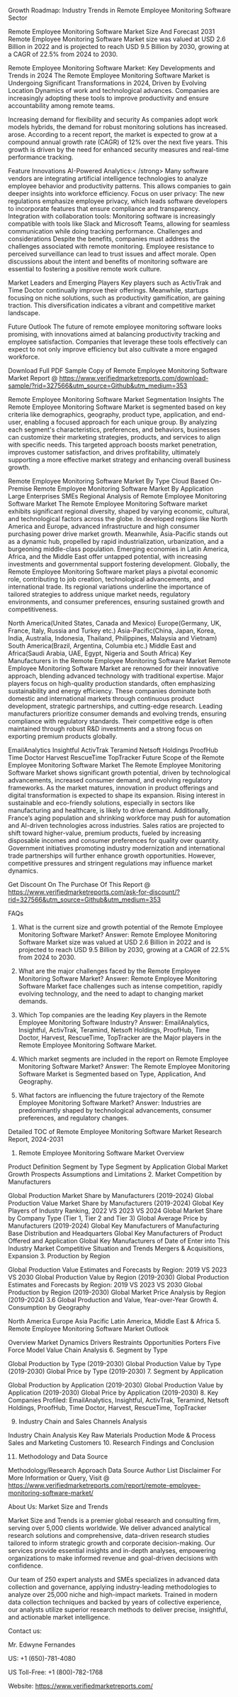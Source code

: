 Growth Roadmap: Industry Trends in Remote Employee Monitoring Software Sector


Remote Employee Monitoring Software Market Size And Forecast 2031
Remote Employee Monitoring Software Market size was valued at USD 2.6 Billion in 2022 and is projected to reach USD 9.5 Billion by 2030, growing at a CAGR of 22.5% from 2024 to 2030.

Remote Employee Monitoring Software Market: Key Developments and Trends in 2024
The Remote Employee Monitoring Software Market is Undergoing Significant Transformations in 2024, Driven by Evolving Location Dynamics of work and technological advances. Companies are increasingly adopting these tools to improve productivity and ensure accountability among remote teams.

Increasing demand for flexibility and security
As companies adopt work models hybrids, the demand for robust monitoring solutions has increased. arose. According to a recent report, the market is expected to grow at a compound annual growth rate (CAGR) of 12% over the next five years. This growth is driven by the need for enhanced security measures and real-time performance tracking.

Feature Innovations
AI-Powered Analytics:< /strong> Many software vendors are integrating artificial intelligence technologies to analyze employee behavior and productivity patterns. This allows companies to gain deeper insights into workforce efficiency.
Focus on user privacy: The new regulations emphasize employee privacy, which leads software developers to incorporate features that ensure compliance and transparency.
Integration with collaboration tools: Monitoring software is increasingly compatible with tools like Slack and Microsoft Teams, allowing for seamless communication while doing tracking performance.
Challenges and considerations
Despite the benefits, companies must address the challenges associated with remote monitoring. Employee resistance to perceived surveillance can lead to trust issues and affect morale. Open discussions about the intent and benefits of monitoring software are essential to fostering a positive remote work culture.

Market Leaders and Emerging Players
Key players such as ActivTrak and Time Doctor continually improve their offerings. Meanwhile, startups focusing on niche solutions, such as productivity gamification, are gaining traction. This diversification indicates a vibrant and competitive market landscape.

Future Outlook
The future of remote employee monitoring software looks promising, with innovations aimed at balancing productivity tracking and employee satisfaction. Companies that leverage these tools effectively can expect to not only improve efficiency but also cultivate a more engaged workforce.

Download Full PDF Sample Copy of Remote Employee Monitoring Software Market Report @ https://www.verifiedmarketreports.com/download-sample/?rid=327566&utm_source=Github&utm_medium=353

Remote Employee Monitoring Software Market Segmentation Insights
The Remote Employee Monitoring Software Market is segmented based on key criteria like demographics, geography, product type, application, and end-user, enabling a focused approach for each unique group. By analyzing each segment's characteristics, preferences, and behaviors, businesses can customize their marketing strategies, products, and services to align with specific needs. This targeted approach boosts market penetration, improves customer satisfaction, and drives profitability, ultimately supporting a more effective market strategy and enhancing overall business growth.

Remote Employee Monitoring Software Market By Type
Cloud Based
On-Premise
Remote Employee Monitoring Software Market By Application
Large Enterprises
SMEs
Regional Analysis of Remote Employee Monitoring Software Market
The Remote Employee Monitoring Software market exhibits significant regional diversity, shaped by varying economic, cultural, and technological factors across the globe. In developed regions like North America and Europe, advanced infrastructure and high consumer purchasing power drive market growth. Meanwhile, Asia-Pacific stands out as a dynamic hub, propelled by rapid industrialization, urbanization, and a burgeoning middle-class population. Emerging economies in Latin America, Africa, and the Middle East offer untapped potential, with increasing investments and governmental support fostering development. Globally, the Remote Employee Monitoring Software market plays a pivotal economic role, contributing to job creation, technological advancements, and international trade. Its regional variations underline the importance of tailored strategies to address unique market needs, regulatory environments, and consumer preferences, ensuring sustained growth and competitiveness.

North America(United States, Canada and Mexico)
Europe(Germany, UK, France, Italy, Russia and Turkey etc.)
Asia-Pacific(China, Japan, Korea, India, Australia, Indonesia, Thailand, Philippines, Malaysia and Vietnam)
South America(Brazil, Argentina, Columbia etc.)
Middle East and Africa(Saudi Arabia, UAE, Egypt, Nigeria and South Africa)
Key Manufacturers in the Remote Employee Monitoring Software Market
Remote Employee Monitoring Software Market are renowned for their innovative approach, blending advanced technology with traditional expertise. Major players focus on high-quality production standards, often emphasizing sustainability and energy efficiency. These companies dominate both domestic and international markets through continuous product development, strategic partnerships, and cutting-edge research. Leading manufacturers prioritize consumer demands and evolving trends, ensuring compliance with regulatory standards. Their competitive edge is often maintained through robust R&D investments and a strong focus on exporting premium products globally.

EmailAnalytics
Insightful
ActivTrak
Teramind
Netsoft Holdings
ProofHub
Time Doctor
Harvest
RescueTime
TopTracker
Future Scope of the Remote Employee Monitoring Software Market
The Remote Employee Monitoring Software Market shows significant growth potential, driven by technological advancements, increased consumer demand, and evolving regulatory frameworks. As the market matures, innovation in product offerings and digital transformation is expected to shape its expansion. Rising interest in sustainable and eco-friendly solutions, especially in sectors like manufacturing and healthcare, is likely to drive demand. Additionally, France’s aging population and shrinking workforce may push for automation and AI-driven technologies across industries. Sales ratios are projected to shift toward higher-value, premium products, fueled by increasing disposable incomes and consumer preferences for quality over quantity. Government initiatives promoting industry modernization and international trade partnerships will further enhance growth opportunities. However, competitive pressures and stringent regulations may influence market dynamics.

Get Discount On The Purchase Of This Report @ https://www.verifiedmarketreports.com/ask-for-discount/?rid=327566&utm_source=Github&utm_medium=353

FAQs
1. What is the current size and growth potential of the Remote Employee Monitoring Software Market?
Answer: Remote Employee Monitoring Software Market size was valued at USD 2.6 Billion in 2022 and is projected to reach USD 9.5 Billion by 2030, growing at a CAGR of 22.5% from 2024 to 2030.

2. What are the major challenges faced by the Remote Employee Monitoring Software Market?
Answer: Remote Employee Monitoring Software Market face challenges such as intense competition, rapidly evolving technology, and the need to adapt to changing market demands.

3. Which Top companies are the leading Key players in the Remote Employee Monitoring Software Industry?
Answer: EmailAnalytics, Insightful, ActivTrak, Teramind, Netsoft Holdings, ProofHub, Time Doctor, Harvest, RescueTime, TopTracker are the Major players in the Remote Employee Monitoring Software Market.

4. Which market segments are included in the report on Remote Employee Monitoring Software Market?
Answer: The Remote Employee Monitoring Software Market is Segmented based on Type, Application, And Geography.

5. What factors are influencing the future trajectory of the Remote Employee Monitoring Software Market?
Answer: Industries are predominantly shaped by technological advancements, consumer preferences, and regulatory changes.

Detailed TOC of Remote Employee Monitoring Software Market Research Report, 2024-2031
1. Remote Employee Monitoring Software Market Overview

Product Definition
Segment by Type
Segment by Application
Global Market Growth Prospects
Assumptions and Limitations
2. Market Competition by Manufacturers

Global Production Market Share by Manufacturers (2019-2024)
Global Production Value Market Share by Manufacturers (2019-2024)
Global Key Players of Industry Ranking, 2022 VS 2023 VS 2024
Global Market Share by Company Type (Tier 1, Tier 2 and Tier 3)
Global Average Price by Manufacturers (2019-2024)
Global Key Manufacturers of Manufacturing Base Distribution and Headquarters
Global Key Manufacturers of Product Offered and Application
Global Key Manufacturers of Date of Enter into This Industry
Market Competitive Situation and Trends
Mergers & Acquisitions, Expansion
3. Production by Region

Global Production Value Estimates and Forecasts by Region: 2019 VS 2023 VS 2030
Global Production Value by Region (2019-2030)
Global Production Estimates and Forecasts by Region: 2019 VS 2023 VS 2030
Global Production by Region (2019-2030)
Global Market Price Analysis by Region (2019-2024) 3.6 Global Production and Value, Year-over-Year Growth
4. Consumption by Geography

North America
Europe
Asia Pacific
Latin America, Middle East & Africa
5. Remote Employee Monitoring Software Market Outlook

Overview
Market Dynamics
Drivers
Restraints
Opportunities
Porters Five Force Model
Value Chain Analysis 
6. Segment by Type

Global Production by Type (2019-2030)
Global Production Value by Type (2019-2030)
Global Price by Type (2019-2030)
7. Segment by Application

Global Production by Application (2019-2030)
Global Production Value by Application (2019-2030)
Global Price by Application (2019-2030)
8. Key Companies Profiled: EmailAnalytics, Insightful, ActivTrak, Teramind, Netsoft Holdings, ProofHub, Time Doctor, Harvest, RescueTime, TopTracker

9. Industry Chain and Sales Channels Analysis

Industry Chain Analysis
Key Raw Materials
Production Mode & Process
Sales and Marketing
Customers
10. Research Findings and Conclusion

11. Methodology and Data Source

Methodology/Research Approach
Data Source
Author List
Disclaimer
For More Information or Query, Visit @ https://www.verifiedmarketreports.com/report/remote-employee-monitoring-software-market/

About Us: Market Size and Trends

Market Size and Trends is a premier global research and consulting firm, serving over 5,000 clients worldwide. We deliver advanced analytical research solutions and comprehensive, data-driven research studies tailored to inform strategic growth and corporate decision-making. Our services provide essential insights and in-depth analyses, empowering organizations to make informed revenue and goal-driven decisions with confidence.

Our team of 250 expert analysts and SMEs specializes in advanced data collection and governance, applying industry-leading methodologies to analyze over 25,000 niche and high-impact markets. Trained in modern data collection techniques and backed by years of collective experience, our analysts utilize superior research methods to deliver precise, insightful, and actionable market intelligence.

Contact us:

Mr. Edwyne Fernandes

US: +1 (650)-781-4080

US Toll-Free: +1 (800)-782-1768

Website: https://www.verifiedmarketreports.com/
